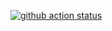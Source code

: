 [![github action status](https://github.com/staceynik/devops-for-programmers-project-74/workflows/Workflow/badge.svg)](https://github.com/staceynik/devops-for-programmers-project-74/actions)
